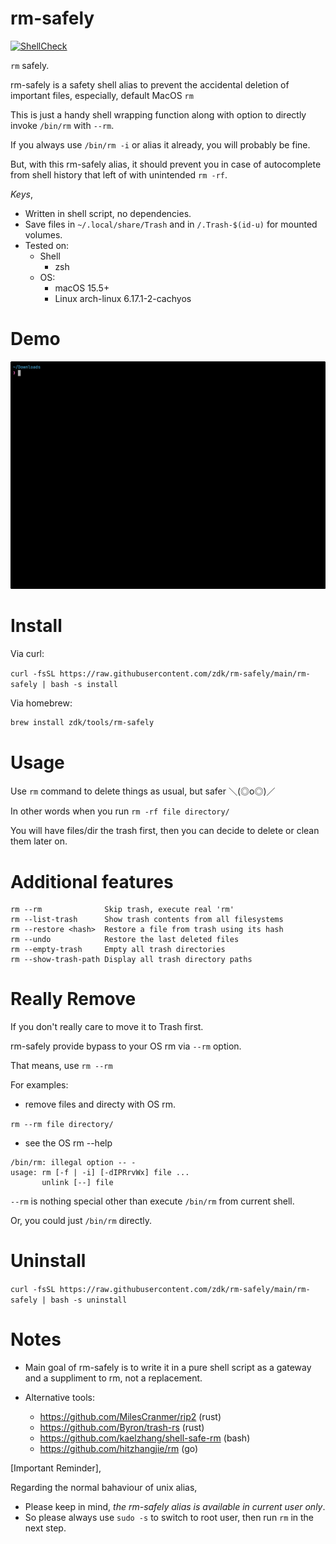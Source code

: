 # rm-safely

[![ShellCheck](https://github.com/zdk/rm-safely/actions/workflows/shellcheck.yml/badge.svg)](https://github.com/zdk/rm-safely/actions/workflows/shellcheck.yml)

`rm` safely.

rm-safely is a safety shell alias to prevent the accidental deletion of important files, especially, default MacOS `rm`

This is just a handy shell wrapping function along with option to directly invoke `/bin/rm` with `--rm`.

If you always use `/bin/rm -i` or alias it already, you will probably be fine.

But, with this rm-safely alias, it should prevent you in case of autocomplete from shell history that left of with unintended `rm -rf`.

_Keys_,

- Written in shell script, no dependencies.
- Save files in `~/.local/share/Trash` and in `/.Trash-$(id-u)` for mounted volumes.
- Tested on:
  - Shell
    - zsh
  - OS:
    - macOS 15.5+
    - Linux arch-linux 6.17.1-2-cachyos

# Demo

![demo.gif](./docs/demo.gif)

# Install

Via curl:

`curl -fsSL https://raw.githubusercontent.com/zdk/rm-safely/main/rm-safely | bash -s install`

Via homebrew:

```bash
brew install zdk/tools/rm-safely
```

# Usage

Use `rm` command to delete things as usual, but safer ＼(◎o◎)／

In other words when you run `rm -rf file directory/`

You will have files/dir the trash first,
then you can decide to delete or clean them later on.

# Additional features

```
rm --rm              Skip trash, execute real 'rm'
rm --list-trash      Show trash contents from all filesystems
rm --restore <hash>  Restore a file from trash using its hash
rm --undo            Restore the last deleted files
rm --empty-trash     Empty all trash directories
rm --show-trash-path Display all trash directory paths
```

# Really Remove

If you don't really care to move it to Trash first.

rm-safely provide bypass to your OS rm via `--rm` option.

That means, use `rm --rm`

For examples:

- remove files and directy with OS rm.

`rm --rm file directory/`

- see the OS rm --help

```rm --rm --help
/bin/rm: illegal option -- -
usage: rm [-f | -i] [-dIPRrvWx] file ...
       unlink [--] file
```

`--rm` is nothing special other than execute `/bin/rm` from current shell.

Or, you could just `/bin/rm` directly.

# Uninstall

`curl -fsSL https://raw.githubusercontent.com/zdk/rm-safely/main/rm-safely | bash -s uninstall`

# Notes

- Main goal of rm-safely is to write it in a pure shell script
  as a gateway and a suppliment to rm, not a replacement.

- Alternative tools:

  - https://github.com/MilesCranmer/rip2 (rust)
  - https://github.com/Byron/trash-rs (rust)
  - https://github.com/kaelzhang/shell-safe-rm (bash)
  - https://github.com/hitzhangjie/rm (go)

[Important Reminder],

Regarding the normal bahaviour of unix alias,

- Please keep in mind, _the rm-safely alias is available in current user only_.
- So please always use `sudo -s` to switch to root user, then run `rm` in the next step.

